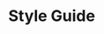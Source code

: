 <!DOCTYPE html>
<html>
  <head>
    <meta charset="utf-8">
    <title>Style Guide</title>
  </head>
  <body>
    <h1>Style Guide</h1>
  </body>
</html>
